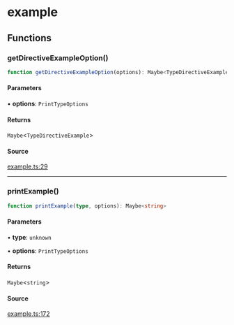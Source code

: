 # example

## Functions

### getDirectiveExampleOption()

```ts
function getDirectiveExampleOption(options): Maybe<TypeDirectiveExample>
```

#### Parameters

• **options**: `PrintTypeOptions`

#### Returns

`Maybe`\<`TypeDirectiveExample`\>

#### Source

[example.ts:29](https://github.com/graphql-markdown/graphql-markdown/blob/main/packages/printer-legacy/src/example.ts#L29)

***

### printExample()

```ts
function printExample(type, options): Maybe<string>
```

#### Parameters

• **type**: `unknown`

• **options**: `PrintTypeOptions`

#### Returns

`Maybe`\<`string`\>

#### Source

[example.ts:172](https://github.com/graphql-markdown/graphql-markdown/blob/main/packages/printer-legacy/src/example.ts#L172)
